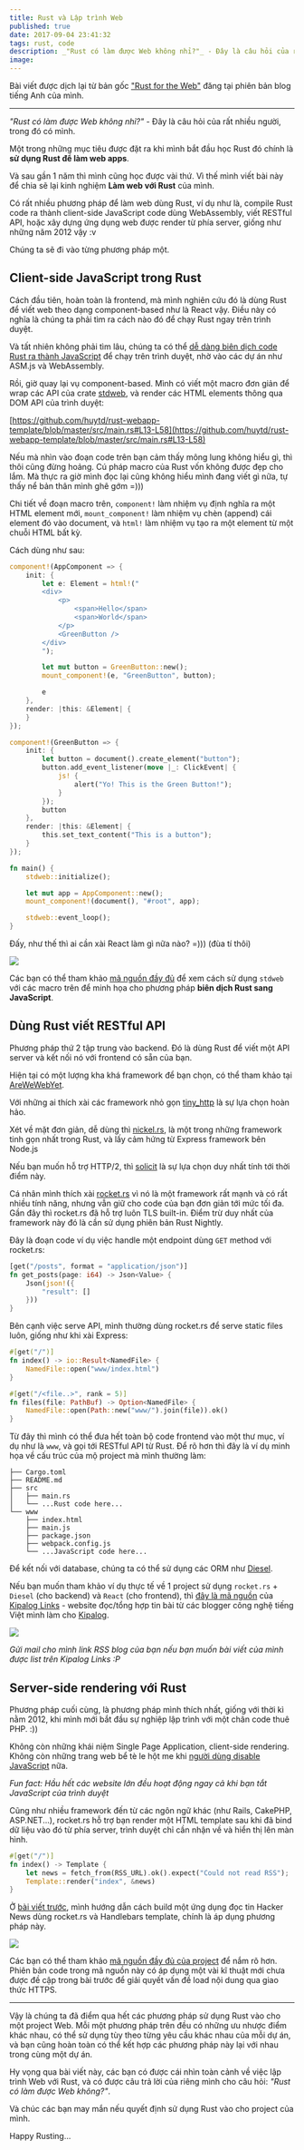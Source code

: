 ```yaml
---
title: Rust và Lập trình Web
published: true
date: 2017-09-04 23:41:32
tags: rust, code
description: _"Rust có làm được Web không nhỉ?"_ - Đây là câu hỏi của rất nhiều người, trong đó có mình.
image:
---
```

Bài viết được dịch lại từ bản gốc ["Rust for the Web"](https://thefullsnack.com/en/rust-for-the-web.html) đăng tại phiên bản blog tiếng Anh của mình.

---

_"Rust có làm được Web không nhỉ?"_ - Đây là câu hỏi của rất nhiều người, trong đó có mình.

Một trong những mục tiêu được đặt ra khi mình bắt đầu học Rust đó chính là **sử dụng Rust để làm web apps**.

Và sau gần 1 năm thì mình cũng học được vài thứ. Vì thế mình viết bài này để chia sẽ lại kinh nghiệm **Làm web với Rust** của mình.

Có rất nhiều phương pháp để làm web dùng Rust, ví dụ như là, compile Rust code ra thành client-side JavaScript code dùng WebAssembly, viết RESTful API, hoặc xây dựng ứng dụng web được render từ phía server, giống như những năm 2012 vậy :v

Chúng ta sẽ đi vào từng phương pháp một.

## Client-side JavaScript trong Rust

Cách đầu tiên, hoàn toàn là frontend, mà mình nghiên cứu đó là dùng Rust để viết web theo dạng component-based như là React vậy. Điều này có nghĩa là chúng ta phải tìm ra cách nào đó để chạy Rust ngay trên trình duyệt.

Và tất nhiên không phải tìm lâu, chúng ta có thể [dễ dàng biên dịch code Rust ra thành JavaScript](https://users.rust-lang.org/t/compiling-to-the-web-with-rust-and-emscripten/7627) để chạy trên trình duyệt, nhờ vào các dự án như ASM.js và WebAssembly.

Rồi, giờ quay lại vụ component-based. Mình có viết một macro đơn giản để wrap các API của crate [stdweb](https://crates.io/crates/stdweb), và render các HTML elements thông qua DOM API của trình duyệt:

[https://github.com/huytd/rust-webapp-template/blob/master/src/main.rs#L13-L58](https://github.com/huytd/rust-webapp-template/blob/master/src/main.rs#L13-L58)

Nếu mà nhìn vào đoạn code trên bạn cảm thấy mông lung không hiểu gì, thì thôi cũng đừng hoảng. Cú pháp macro của Rust vốn không được đẹp cho lắm. Mà thực ra giờ mình đọc lại cũng không hiểu mình đang viết gì nữa, tự thấy nể bản thân mình ghê gớm =)))

Chi tiết về đoạn macro trên, `component!` làm nhiệm vụ định nghĩa ra một HTML element mới, `mount_component!` làm nhiệm vụ chèn (append) cái element đó vào document, và `html!` làm nhiệm vụ tạo ra một element từ một chuỗi HTML bất kỳ.

Cách dùng như sau:

```rust
component!(AppComponent => {
    init: {
        let e: Element = html!("
        <div>
            <p>
                <span>Hello</span>
                <span>World</span>
            </p>
            <GreenButton />
        </div>
        ");

        let mut button = GreenButton::new();
        mount_component!(e, "GreenButton", button);

        e
    },
    render: |this: &Element| {
    }
});

component!(GreenButton => {
    init: {
        let button = document().create_element("button");
        button.add_event_listener(move |_: ClickEvent| {
            js! {
                alert("Yo! This is the Green Button!");
            }
        });
        button
    },
    render: |this: &Element| {
        this.set_text_content("This is a button");
    }
});

fn main() {
    stdweb::initialize();

    let mut app = AppComponent::new();
    mount_component!(document(), "#root", app);

    stdweb::event_loop();
}
```

Đấy, như thế thì ai cần xài React làm gì nữa nào? =))) (đùa tí thôi)

![](img/rust-wasm-web.jpg)

Các bạn có thể tham khảo [mã nguồn đầy đủ](https://github.com/huytd/rust-webapp-template) để xem cách sử dụng `stdweb` với các macro trên để minh họa cho phương pháp **biên dịch Rust sang JavaScript**.

## Dùng Rust viết RESTful API

Phương pháp thứ 2 tập trung vào backend. Đó là dùng Rust để viết một API server và kết nối nó với frontend có sẵn của bạn.

Hiện tại có một lượng kha khá framework để bạn chọn, có thể tham khảo tại [AreWeWebYet](http://www.arewewebyet.org/).

Với những ai thích xài các framework nhỏ gọn [tiny_http](https://crates.io/crates/tiny_http) là sự lựa chọn hoàn hảo.

Xét về mặt đơn giản, dễ dùng thì [nickel.rs](https://github.com/nickel-org/nickel.rs), là một trong những framework tinh gọn nhất trong Rust, và lấy cảm hứng từ Express framework bên Node.js 

Nếu bạn muốn hỗ trợ HTTP/2, thì [solicit](https://github.com/mlalic/solicit) là sự lựa chọn duy nhất tính tới thời điểm này.

Cá nhân mình thích xài [rocket.rs](https://rocket.rs) vì nó là một framework rất mạnh và có rất nhiều tính năng, nhưng vẫn giữ cho code của bạn đơn giản tới mức tối đa. Gần đây thì rocket.rs đã hỗ trợ luôn TLS built-in. Điểm trừ duy nhất của framework này đó là cần sử dụng phiên bản Rust Nightly.

Đây là đoạn code ví dụ việc handle một endpoint dùng `GET` method với rocket.rs:

```rust
[get("/posts", format = "application/json")]
fn get_posts(page: i64) -> Json<Value> {
    Json(json!({
        "result": []
    }))
}
```

Bên cạnh việc serve API, mình thường dùng rocket.rs để serve static files luôn, giống như khi xài Express:

```rust
#[get("/")]
fn index() -> io::Result<NamedFile> {
    NamedFile::open("www/index.html")
}

#[get("/<file..>", rank = 5)]
fn files(file: PathBuf) -> Option<NamedFile> {
    NamedFile::open(Path::new("www/").join(file)).ok()
}
```

Từ đây thì mình có thể đưa hết toàn bộ code frontend vào một thư mục, ví dụ như là `www`, và gọi tới RESTful API từ Rust. Để rõ hơn thì đây là ví dụ minh họa về cấu trúc của mộ project mà mình thường làm:

```
├── Cargo.toml
├── README.md
├── src
│   ├── main.rs
│   └── ...Rust code here...
└── www
    ├── index.html
    ├── main.js
    ├── package.json
    ├── webpack.config.js
    └── ...JavaScript code here...
```

Để kết nối với database, chúng ta có thể sử dụng các ORM như [Diesel](https://diesel.rs/).

Nếu bạn muốn tham khảo ví dụ thực tế về 1 project sử dụng `rocket.rs` + `Diesel` (cho backend) và `React` (cho frontend), thì [đây là mã nguồn](https://github.com/huytd/codedaily-v3) của [Kipalog Links](https://news.kipalog.com/) - website đọc/tổng hợp tin bài từ các blogger công nghệ tiếng Việt mình làm cho [Kipalog](https://kipalog.com).

![](img/rust-kipalog.png)

_Gửi mail cho mình link RSS blog của bạn nếu bạn muốn bài viết của mình được list trên Kipalog Links :P_

## Server-side rendering với Rust

Phương pháp cuối cùng, là phương pháp mình thích nhất, giống với thời kì nằm 2012, khi mình mới bắt đầu sự nghiệp lập trình với một chân code thuê PHP. :))

Không còn những khái niệm Single Page Application, client-side rendering. Không còn những trang web bể tè le hột me khi [người dùng disable JavaScript](https://www.quora.com/Why-do-some-people-disable-JavaScript-in-their-browser) nữa.

_Fun fact: Hầu hết các website lớn đều hoạt động ngay cả khi bạn tắt JavaScript của trình duyệt_

Cũng như nhiều framework đến từ các ngôn ngữ khác (như Rails, CakePHP, ASP.NET...), rocket.rs hỗ trợ bạn render một HTML template sau khi đã bind dữ liệu vào đó từ phía server, trình duyệt chỉ cần nhận về và hiển thị lên màn hình.

```rust
#[get("/")]
fn index() -> Template {
    let news = fetch_from(RSS_URL).ok().expect("Could not read RSS");
    Template::render("index", &news)
}
```

Ở [bài viết trước](https://thefullsnack.com/posts/making-rust-hackernews.html), mình hướng dẫn cách build một ứng dụng đọc tin Hacker News dùng rocket.rs và Handlebars template, chính là áp dụng phương pháp này.

![](img/rust-hackernews.png)

Các bạn có thể tham khảo [mã nguồn đầy đủ của project](https://github.com/huytd/hackernews-rss-reader) để nắm rõ hơn. Phiên bản code trong mã nguồn này có áp dụng một vài kĩ thuật mới chưa được đề cập trong bài trước để giải quyết vấn đề load nội dung qua giao thức HTTPS.

---

Vậy là chúng ta đã điểm qua hết các phương pháp sử dụng Rust vào cho một project Web. Mỗi một phương pháp trên đều có những ưu nhược điểm khác nhau, có thể sử dụng tùy theo từng yêu cầu khác nhau của mỗi dự án, và bạn cũng hoàn toàn có thể kết hợp các phương pháp này lại với nhau trong cùng một dự án.

Hy vọng qua bài viết này, các bạn có được cái nhìn toàn cảnh về việc lập trình Web với Rust, và có được câu trả lời của riêng mình cho câu hỏi: _"Rust có làm được Web không?"_.

Và chúc các bạn may mắn nếu quyết định sử dụng Rust vào cho project của mình.

Happy Rusting...
